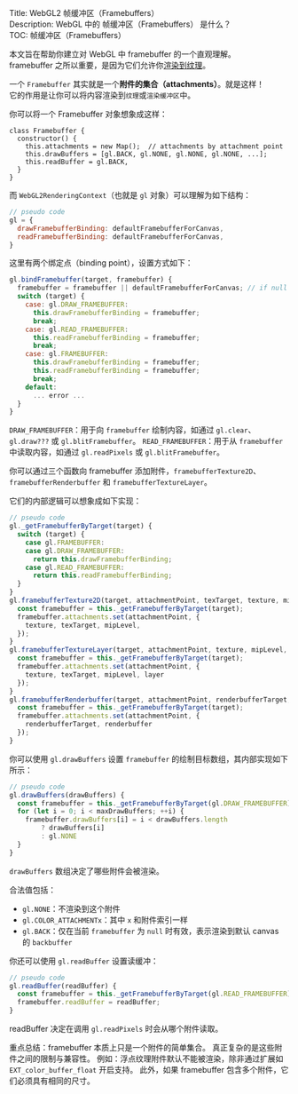 Title: WebGL2 帧缓冲区（Framebuffers）  
Description: WebGL 中的 帧缓冲区（Framebuffers） 是什么？  
TOC: 帧缓冲区（Framebuffers）

本文旨在帮助你建立对 WebGL 中 framebuffer 的一个直观理解。  
framebuffer 之所以重要，是因为它们允许你[渲染到纹理](webgl-render-to-texture.html)。

一个 `Framebuffer` 其实就是一个**附件的集合（attachments）**。就是这样！  
它的作用是让你可以将内容渲染到`纹理`或`渲染缓冲区`中。

你可以将一个 Framebuffer 对象想象成这样：

```
class Framebuffer {
  constructor() {
    this.attachments = new Map();  // attachments by attachment point
    this.drawBuffers = [gl.BACK, gl.NONE, gl.NONE, gl.NONE, ...];
    this.readBuffer = gl.BACK,
  }
}
```

而 `WebGL2RenderingContext`（也就是 `gl` 对象）可以理解为如下结构：

```js
// pseudo code
gl = {
  drawFramebufferBinding: defaultFramebufferForCanvas,
  readFramebufferBinding: defaultFramebufferForCanvas,
}
```

这里有两个绑定点（binding point），设置方式如下：

```js
gl.bindFramebuffer(target, framebuffer) {
  framebuffer = framebuffer || defaultFramebufferForCanvas; // if null use canvas
  switch (target) {
    case: gl.DRAW_FRAMEBUFFER:
      this.drawFramebufferBinding = framebuffer;
      break;
    case: gl.READ_FRAMEBUFFER:
      this.readFramebufferBinding = framebuffer;
      break;
    case: gl.FRAMEBUFFER:
      this.drawFramebufferBinding = framebuffer;
      this.readFramebufferBinding = framebuffer;
      break;
    default:
      ... error ...
  }
}
```

`DRAW_FRAMEBUFFER`：用于向 `framebuffer` 绘制内容，如通过 `gl.clear`、`gl.draw???` 或 `gl.blitFramebuffer`。
`READ_FRAMEBUFFER`：用于从 `framebuffer` 中读取内容，如通过 `gl.readPixels` 或 `gl.blitFramebuffer`。

你可以通过三个函数向 framebuffer 添加附件，`framebufferTexture2D`、
`framebufferRenderbuffer` 和 `framebufferTextureLayer`。

它们的内部逻辑可以想象成如下实现：

```js
// pseudo code
gl._getFramebufferByTarget(target) {
  switch (target) {
    case gl.FRAMEBUFFER:
    case gl.DRAW_FRAMEBUFFER:
      return this.drawFramebufferBinding;
    case gl.READ_FRAMEBUFFER:
      return this.readFramebufferBinding;
  }
}
gl.framebufferTexture2D(target, attachmentPoint, texTarget, texture, mipLevel) {
  const framebuffer = this._getFramebufferByTarget(target);
  framebuffer.attachments.set(attachmentPoint, {
    texture, texTarget, mipLevel,
  });
}
gl.framebufferTextureLayer(target, attachmentPoint, texture, mipLevel, layer) {
  const framebuffer = this._getFramebufferByTarget(target);
  framebuffer.attachments.set(attachmentPoint, {
    texture, texTarget, mipLevel, layer
  });
}
gl.framebufferRenderbuffer(target, attachmentPoint, renderbufferTarget, renderbuffer) {
  const framebuffer = this._getFramebufferByTarget(target);
  framebuffer.attachments.set(attachmentPoint, {
    renderbufferTarget, renderbuffer
  });
}
```

你可以使用 `gl.drawBuffers` 设置 `framebuffer` 的绘制目标数组，其内部实现如下所示：


```js
// pseudo code
gl.drawBuffers(drawBuffers) {
  const framebuffer = this._getFramebufferByTarget(gl.DRAW_FRAMEBUFFER);
  for (let i = 0; i < maxDrawBuffers; ++i) {
    framebuffer.drawBuffers[i] = i < drawBuffers.length
        ? drawBuffers[i]
        : gl.NONE
  }
}
```

`drawBuffers` 数组决定了哪些附件会被渲染。

合法值包括：

* `gl.NONE`：不渲染到这个附件
* `gl.COLOR_ATTACHMENTx`：其中 `x` 和附件索引一样
* `gl.BACK`：仅在当前 `framebuffer` 为 `null` 时有效，表示渲染到默认 canvas 的 `backbuffer`

你还可以使用 `gl.readBuffer` 设置读缓冲：

```js
// pseudo code
gl.readBuffer(readBuffer) {
  const framebuffer = this._getFramebufferByTarget(gl.READ_FRAMEBUFFER);
  framebuffer.readBuffer = readBuffer;
}
```

readBuffer 决定在调用 `gl.readPixels` 时会从哪个附件读取。

重点总结：framebuffer 本质上只是一个附件的简单集合。
真正复杂的是这些附件之间的限制与兼容性。
例如：浮点纹理附件默认不能被渲染，除非通过扩展如 `EXT_color_buffer_float` 开启支持。
此外，如果 framebuffer 包含多个附件，它们必须具有相同的尺寸。

